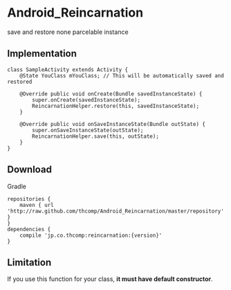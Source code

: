 # Android_Reincarnation
save and restore none parcelable instance

## Implementation
```
class SampleActivity extends Activity {
    @State YouClass mYouClass; // This will be automatically saved and restored

    @Override public void onCreate(Bundle savedInstanceState) {
        super.onCreate(savedInstanceState);
        ReincarnationHelper.restore(this, savedInstanceState);
    }

    @Override public void onSaveInstanceState(Bundle outState) {
        super.onSaveInstanceState(outState);
        ReincarnationHelper.save(this, outState);
    }
}
```

## Download
Gradle

```
repositories {
    maven { url 'http://raw.github.com/thcomp/Android_Reincarnation/master/repository' }
}
dependencies {
    compile 'jp.co.thcomp:reincarnation:{version}'
}
```

## Limitation
If you use this function for your class, **it must have default constructor**.
